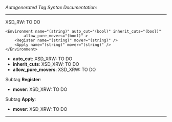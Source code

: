 _Autogenerated Tag Syntax Documentation:_

---
XSD_RW: TO DO

```
<Environment name="(string)" auto_cut="(bool)" inherit_cuts="(bool)"
        allow_pure_movers="(bool)" >
    <Register name="(string)" mover="(string)" />
    <Apply name="(string)" mover="(string)" />
</Environment>
```

-   **auto_cut**: XSD_XRW: TO DO
-   **inherit_cuts**: XSD_XRW: TO DO
-   **allow_pure_movers**: XSD_XRW: TO DO


Subtag **Register**:   

-   **mover**: XSD_XRW: TO DO

Subtag **Apply**:   

-   **mover**: XSD_XRW: TO DO

---
